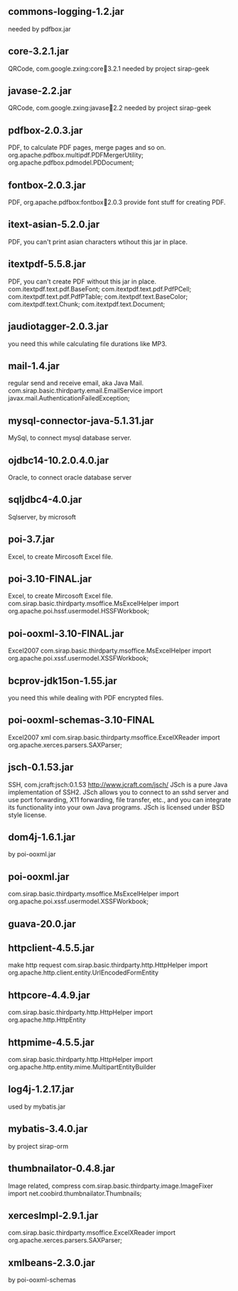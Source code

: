 ## commons-logging-1.2.jar
needed by pdfbox.jar

## core-3.2.1.jar
QRCode, com.google.zxing:core:jar:3.2.1
needed by project sirap-geek

## javase-2.2.jar
QRCode, com.google.zxing:javase:jar:2.2
needed by project sirap-geek

## pdfbox-2.0.3.jar
PDF, to calculate PDF pages, merge pages and so on.
org.apache.pdfbox.multipdf.PDFMergerUtility;
org.apache.pdfbox.pdmodel.PDDocument;

## fontbox-2.0.3.jar
PDF, org.apache.pdfbox:fontbox:jar:2.0.3
provide font stuff for creating PDF.

## itext-asian-5.2.0.jar
PDF, you can't print asian characters wtihout this jar in place.

## itextpdf-5.5.8.jar
PDF, you can't create PDF without this jar in place.
com.itextpdf.text.pdf.BaseFont;
com.itextpdf.text.pdf.PdfPCell;
com.itextpdf.text.pdf.PdfPTable;
com.itextpdf.text.BaseColor;
com.itextpdf.text.Chunk;
com.itextpdf.text.Document;

## jaudiotagger-2.0.3.jar
you need this while calculating file durations like MP3.

## mail-1.4.jar
regular send and receive email, aka Java Mail.
com.sirap.basic.thirdparty.email.EmailService
import javax.mail.AuthenticationFailedException;

## mysql-connector-java-5.1.31.jar
MySql, to connect mysql database server.

## ojdbc14-10.2.0.4.0.jar
Oracle, to connect oracle database server

## sqljdbc4-4.0.jar
Sqlserver, by microsoft

## poi-3.7.jar
Excel, to create Mircosoft Excel file.

## poi-3.10-FINAL.jar
Excel, to create Mircosoft Excel file.
com.sirap.basic.thirdparty.msoffice.MsExcelHelper
import org.apache.poi.hssf.usermodel.HSSFWorkbook;

## poi-ooxml-3.10-FINAL.jar
Excel2007
com.sirap.basic.thirdparty.msoffice.MsExcelHelper
import org.apache.poi.xssf.usermodel.XSSFWorkbook;

## bcprov-jdk15on-1.55.jar
you need this while dealing with PDF encrypted files.

## poi-ooxml-schemas-3.10-FINAL
Excel2007 xml
com.sirap.basic.thirdparty.msoffice.ExcelXReader
import org.apache.xerces.parsers.SAXParser;

## jsch-0.1.53.jar
SSH, com.jcraft:jsch:0.1.53
http://www.jcraft.com/jsch/
JSch is a pure Java implementation of SSH2.
JSch allows you to connect to an sshd server and use port forwarding, X11 forwarding, file transfer, etc., and you can integrate its functionality into your own Java programs. JSch is licensed under BSD style license.

## dom4j-1.6.1.jar
by poi-ooxml.jar

## poi-ooxml.jar
com.sirap.basic.thirdparty.msoffice.MsExcelHelper
import org.apache.poi.xssf.usermodel.XSSFWorkbook;

## guava-20.0.jar

## httpclient-4.5.5.jar
make http request
com.sirap.basic.thirdparty.http.HttpHelper
import org.apache.http.client.entity.UrlEncodedFormEntity

## httpcore-4.4.9.jar
com.sirap.basic.thirdparty.http.HttpHelper
import org.apache.http.HttpEntity

## httpmime-4.5.5.jar
com.sirap.basic.thirdparty.http.HttpHelper
import org.apache.http.entity.mime.MultipartEntityBuilder

## log4j-1.2.17.jar
used by mybatis.jar

## mybatis-3.4.0.jar
by project sirap-orm

## thumbnailator-0.4.8.jar
Image related, compress
com.sirap.basic.thirdparty.image.ImageFixer
import net.coobird.thumbnailator.Thumbnails;

## xercesImpl-2.9.1.jar
com.sirap.basic.thirdparty.msoffice.ExcelXReader
import org.apache.xerces.parsers.SAXParser;

## xmlbeans-2.3.0.jar
by poi-ooxml-schemas
